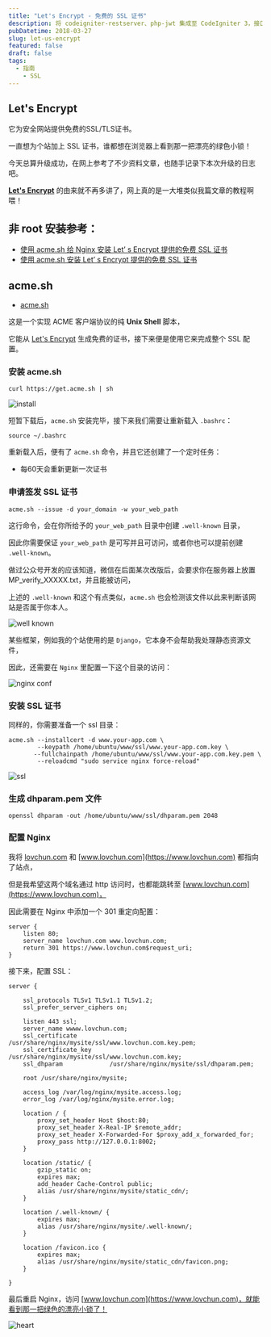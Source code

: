 ```yaml
---
title: "Let's Encrypt - 免费的 SSL 证书"
description: 将 codeigniter-restserver、php-jwt 集成至 CodeIgniter 3，接口业务等实现。
pubDatetime: 2018-03-27
slug: let-us-encrypt
featured: false
draft: false
tags:
  - 指南
	- SSL
---
```


## Let's Encrypt

它为安全网站提供免费的SSL/TLS证书。

一直想为个站加上 SSL 证书，谁都想在浏览器上看到那一把漂亮的绿色小锁！

今天总算升级成功，在网上参考了不少资料文章，也随手记录下本次升级的日志吧。

**[Let's Encrypt](https://letsencrypt.org/)** 的由来就不再多讲了，网上真的是一大堆类似我篇文章的教程啊喂！

## 非 root 安装参考：

- [使用 acme.sh 给 Nginx 安装 Let’ s Encrypt 提供的免费 SSL 证书](https://ruby-china.org/topics/31983)
- [使用 acme.sh 安装 Let’ s Encrypt 提供的免费 SSL 证书](https://www.rails365.net/articles/shi-yong-acme-sh-an-zhuang-let-s-encrypt-ti-gong-mian-fei-ssl-zheng-shu)

## acme.sh

- [acme.sh](https://github.com/Neilpang/acme.sh)

这是一个实现 ACME 客户端协议的纯 **Unix Shell** 脚本，

它能从 [Let's Encrypt](https://letsencrypt.org/) 生成免费的证书，接下来便是使用它来完成整个 SSL 配置。

### 安装 acme.sh

```shell
curl https://get.acme.sh | sh
```

![install](/images/let-us-encrypt/install.png)

短暂下载后，`acme.sh` 安装完毕，接下来我们需要让重新载入 `.bashrc`：

```shell
source ~/.bashrc
```

重新载入后，便有了 `acme.sh` 命令，并且它还创建了一个定时任务：

- 每60天会重新更新一次证书

### 申请签发 SSL 证书

```shell
acme.sh --issue -d your_domain -w your_web_path
```

这行命令，会在你所给予的 `your_web_path` 目录中创建 `.well-known` 目录，

因此你需要保证 `your_web_path` 是可写并且可访问，或者你也可以提前创建 `.well-known`。

做过公众号开发的应该知道，微信在后面某次改版后，会要求你在服务器上放置 MP_verify_XXXXX.txt，并且能被访问，

上述的 `.well-known` 和这个有点类似，`acme.sh` 也会检测该文件以此来判断该网站是否属于你本人。

![well known](/images/let-us-encrypt/well-known.png)

某些框架，例如我的个站使用的是 `Django`，它本身不会帮助我处理静态资源文件，

因此，还需要在 `Nginx` 里配置一下这个目录的访问：

![nginx conf](/images/let-us-encrypt/nginx-conf.png)

### 安装 SSL 证书

同样的，你需要准备一个 ssl 目录：

```shell
acme.sh --installcert -d www.your-app.com \
        --keypath /home/ubuntu/www/ssl/www.your-app.com.key \
       --fullchainpath /home/ubuntu/www/ssl/www.your-app.com.key.pem \
        --reloadcmd "sudo service nginx force-reload"
```

![ssl](/images/let-us-encrypt/ssl.png)

### 生成 dhparam.pem 文件

```shell
openssl dhparam -out /home/ubuntu/www/ssl/dhparam.pem 2048
```

### 配置 Nginx

我将 [lovchun.com](https://lovchun.com) 和 [www.lovchun.com](https://www.lovchun.com) 都指向了站点，

但是我希望这两个域名通过 http 访问时，也都能跳转至 [www.lovchun.com](https://www.lovchun.com)，

因此需要在 Nginx 中添加一个 301 重定向配置：

```nginx
server {
	listen 80;
	server_name lovchun.com www.lovchun.com;
	return 301 https://www.lovchun.com$request_uri;
}
```

接下来，配置 SSL：

```nginx
server {

    ssl_protocols TLSv1 TLSv1.1 TLSv1.2;
    ssl_prefer_server_ciphers on;

    listen 443 ssl;
    server_name wwww.lovchun.com;
    ssl_certificate         /usr/share/nginx/mysite/ssl/www.lovchun.com.key.pem;
    ssl_certificate_key     /usr/share/nginx/mysite/ssl/www.lovchun.com.key;
    ssl_dhparam             /usr/share/nginx/mysite/ssl/dhparam.pem;

    root /usr/share/nginx/mysite;

    access_log /var/log/nginx/mysite.access.log;
    error_log /var/log/nginx/mysite.error.log;

    location / {
        proxy_set_header Host $host:80;
        proxy_set_header X-Real-IP $remote_addr;
        proxy_set_header X-Forwarded-For $proxy_add_x_forwarded_for;
        proxy_pass http://127.0.0.1:8002;
    }

    location /static/ {
        gzip_static on;
        expires max;
        add_header Cache-Control public;
        alias /usr/share/nginx/mysite/static_cdn/;
    }

    location /.well-known/ {
        expires max;
        alias /usr/share/nginx/mysite/.well-known/;
    }

    location /favicon.ico {
        expires max;
        alias /usr/share/nginx/mysite/static_cdn/favicon.png;
    }

}
```

最后重启 Nginx，访问 [www.lovchun.com](https://www.lovchun.com)，就能看到那一把绿色的漂亮小锁了！

![heart](/images/let-us-encrypt/heart.png)
